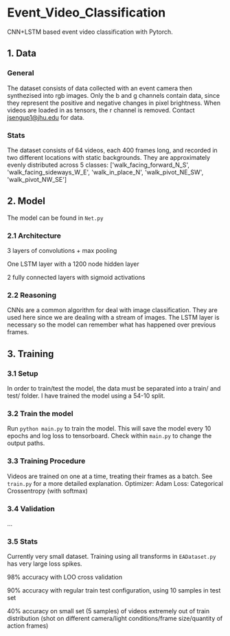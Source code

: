 # Event_Video_Classification

CNN+LSTM based event video classification with Pytorch.

## 1. Data
### General
The dataset consists of data collected with an event camera then synthezised into rgb images. Only the b and g channels contain data, since they represent the positive and negative changes in pixel brightness. When videos are loaded in as tensors, the r channel is removed. Contact jsengup1@jhu.edu for data. 
### Stats
The dataset consists of 64 videos, each 400 frames long, and recorded in two different locations with static backgrounds. They are approximately evenly distributed across 5 classes: ['walk_facing_forward_N_S', 'walk_facing_sideways_W_E', 'walk_in_place_N', 'walk_pivot_NE_SW', 'walk_pivot_NW_SE']

## 2. Model
The model can be found in `Net.py`

### 2.1 Architecture

3 layers of convolutions + max pooling

One LSTM layer with a 1200 node hidden layer

2 fully connected layers with sigmoid activations

### 2.2 Reasoning
CNNs are a common algorithm for deal with image classification. They are used here since we are dealing with a stream of images. The LSTM layer is necessary so the model can remember what has happened over previous frames. 

## 3. Training
### 3.1 Setup
In order to train/test the model, the data must be separated into a train/ and test/ folder. I have trained the model using a 54-10 split.

### 3.2 Train the model
Run `python main.py` to train the model. This will save the model every 10 epochs and log loss to tensorboard. Check within `main.py` to change the output paths.

### 3.3 Training Procedure
Videos are trained on one at a time, treating their frames as a batch. See `train.py` for a more detailed explanation.
Optimizer: Adam
Loss: Categorical Crossentropy (with softmax)

### 3.4 Validation
...

### 3.5 Stats

Currently very small dataset. Training using all transforms in `EADataset.py` has very large loss spikes.

98% accuracy with LOO cross validation

90% accuracy with regular train test configuration, using 10 samples in test set

40% accuracy on small set (5 samples) of videos extremely out of train distribution (shot on different camera/light conditions/frame size/quantity of action frames)

